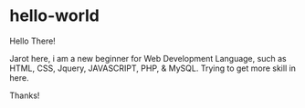 # hello-world

Hello There!

Jarot here, i am a new beginner for Web Development Language, such as HTML, CSS, Jquery, JAVASCRIPT, PHP, & MySQL.
Trying to get more skill in here.

Thanks!
